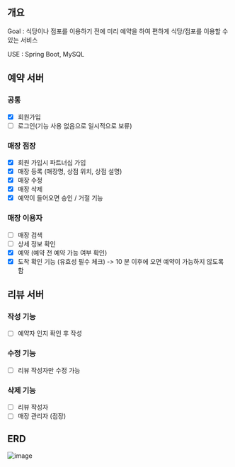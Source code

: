 ## 개요

Goal : 식당이나 점포를 이용하기 전에 미리 예약을 하여 편하게 식당/점포를 이용할 수 있는 서비스

USE : Spring Boot, MySQL

## 예약 서버
### 공통
- [x] 회원가입
- [ ] 로그인(기능 사용 없음으로 일시적으로 보류)

### 매장 점장
- [x] 회원 가입시 파트너십 가입
- [x] 매장 등록 (매장명, 상점 위치, 상점 설명)
- [x] 매장 수정
- [x] 매장 삭제
- [x] 예약이 들어오면 승인 / 거절 기능

### 매장 이용자
- [ ] 매장 검색
- [ ] 상세 정보 확인
- [x] 예약 (예약 전 예약 가능 여부 확인)
- [x] 도착 확인 기능 (유효성 필수 체크) -> 10 분 이후에 오면 예약이 가능하지 않도록 함

## 리뷰 서버
### 작성 기능
- [ ] 예약자 인지 확인 후 작성

### 수정 기능
- [ ] 리뷰 작성자만 수정 가능

### 삭제 기능
- [ ] 리뷰 작성자
- [ ] 매장 관리자 (점장)

## ERD
![image](https://github.com/leejaeeun59357/reservation-service/assets/149572895/ef223627-4c4d-4b0d-86b3-77f6a729f890)
